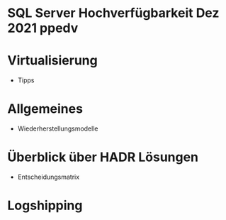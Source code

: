 # SQL Server Hochverfügbarkeit Dez 2021 ppedv

# Virtualisierung
* Tipps


# Allgemeines
* Wiederherstellungsmodelle

# Überblick über HADR Lösungen
* Entscheidungsmatrix
 
# Logshipping 
 
